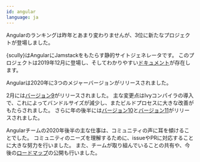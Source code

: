 ```yaml
---
id: angular  
language: ja
---
```


Angularのランキングは昨年とあまり変わりませんが、3位に新たなプロジェクトが登場しました。

{scully}はAngularにJamstackをもたらす静的サイトジェネレータです。
このプロジェクトは2019年12月に登場し、そしてわかりやすい[ドキュメント](https://scully.io/docs/learn/overview/)が存在します。

Angularは2020年に3つのメジャーバージョンがリリースされました。

2月には[バージョン9](https://blog.angular.io/version-9-of-angular-now-available-project-ivy-has-arrived-23c97b63cfa3)がリリースされました。
主な変更点はIvyコンパイラの導入で、これによってバンドルサイズが減少し、またビルドプロセスに大きな改善がもたらされました。
さらに年の後半には[バージョン10](https://blog.angular.io/version-10-of-angular-now-available-78960babd41)と[バージョン11](https://blog.angular.io/version-11-of-angular-now-available-74721b7952f7)がリリースされました。

Angularチームの2020年後半の主な仕事は、コミュニティの声に耳を傾けることでした。
コミュニティのニーズを理解するために、issueやPRに対応することに大きな努力を行いました。
また、チームが取り組んでいることの共有や、今後の[ロードマップ](https://angular.io/guide/roadmap)の公開も行いました。
